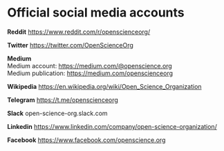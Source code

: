# Official social media accounts

**Reddit** 
https://www.reddit.com/r/openscienceorg/

**Twitter**
https://twitter.com/OpenScienceOrg

**Medium**  
Medium account: https://medium.com/@openscience.org  
Medium publication: https://medium.com/openscienceorg

**Wikipedia**
https://en.wikipedia.org/wiki/Open_Science_Organization

**Telegram**
https://t.me/openscienceorg

**Slack**
open-science-org.slack.com

**Linkedin**
https://www.linkedin.com/company/open-science-organization/

**Facebook**
https://www.facebook.com/openscience.org